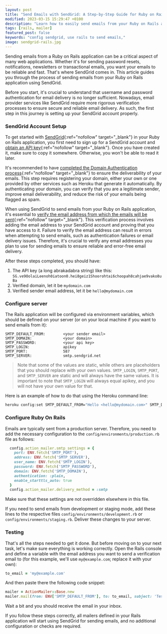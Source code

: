 ```yaml
---
layout: post
title: "Send Emails with SendGrid: A Step-by-Step Guide for Ruby on Rails Applications"
modified: 2023-03-15 15:29:47 +0100
description: "Learn how to easily send emails from your Ruby on Rails application using SendGrid. Our step-by-step guide will show you how to configure SendGrid and create a mailer class to send custom emails. Start sending personalized emails with ease!"
tags: [rails, mailer]
featured_post: false
keywords: "config sendgrid, use rails to send emails,"
image: sendgrid-rails.jpg
---
```


Sending emails from a Ruby on Rails application can be a critical aspect of many web applications. Whether it's for sending password resets, notifications, newsletters or transactional emails, you want your emails to be reliable and fast. That's where SendGrid comes in. This article guides you through the process of sending emails from your Ruby on Rails application using SendGrid.

Before you start, it's crucial to understand that username and password authentication for email delivery is no longer sufficient. Nowadays, email provider services like SendGrid require more rigorous verification processes to ensure secure and reliable email delivery. As such, the first step in this journey is setting up your SendGrid account properly.

### SendGrid Account Setup

To get started with [SendGrid](https://sendgrid.com/){:ref="nofollow" target="_blank"} in your Ruby on Rails application, you first need to sign up for a SendGrid account and [obtain an API key](https://docs.sendgrid.com/ui/account-and-settings/api-keys#creating-an-api-key){:ref="nofollow" target="_blank"}. Once you have created it, make sure to copy it somewhere. Otherwise, you won't be able to read it later.

It's recommended to have [completed the Domain Authentication process](https://docs.sendgrid.com/ui/account-and-settings/how-to-set-up-domain-authentication){:ref="nofollow" target="_blank"} to ensure the deliverability of your emails. This step requires registering your domain, either your own or one provided by other services such as Heroku that generate it automatically. By authenticating your domain, you can verify that you are a legitimate sender, improve email deliverability, and reduce the risk of your emails being flagged as spam.

When using SendGrid to send emails from your Ruby on Rails application, it's essential to [verify the email address from which the emails will be sent](https://docs.sendgrid.com/ui/sending-email/sender-verification){:ref="nofollow" target="_blank"}. This verification process involves adding the email address to your SendGrid account and proving that you have access to it. Failure to verify the email address can result in errors when attempting to send emails, such as authentication failures or email delivery issues. Therefore, it's crucial to verify any email addresses you plan to use for sending emails to ensure reliable and error-free email delivery.

After these steps completed, you should have:
1. The API key (a long abrakadabra string) like this: `SG.ve9OolaiLeenoh0iatoon0.hei8geiz1Shoorohtai6choopah8cahjae9vako8uBa`
1. Verified domain, let it be `mydomain.com`
1. Verified sender email address, let it be `hello@mydomain.com`

### Configure server

The Rails application will be configured via environment variables, which should be defined on your server (or on your local machine if you want to send emails from it):

```
SMTP_DEFAULT_FROM:        <your sender email>
SMTP_DOMAIN:              <your domain>
SMTP_PASSWORD:            <your api key>
SMTP_LOGIN:               apikey
SMTP_PORT:                587
SMTP_SERVER:              smtp.sendgrid.net
```

> Note that some of the values are static, while others are placeholders that you should replace with your own values. `SMTP_LOGIN`, `SMTP_PORT`, and `SMTP_SERVER` are static and will always have the same values. It is important to note that `SMTP_LOGIN` will always equal apikey, and you will not have your own value for that.

Here is an example of how to do that using the Heroku command line:

```bash
heroku config:set SMTP_DEFAULT_FROM="Hello <hello@mydomain.com>" SMTP_DOMAIN=mydomain.com SMTP_LOGIN=apikey SMTP_PASSWORD=SG.ve9OolaiLeenoh0iatoon0.hei8geiz1Shoorohtai6choopah8cahjae9vako8uBa SMTP_PORT=587
```

### Configure Ruby On Rails

Emails are typically sent from a production server. Therefore, you need to add the necessary configuration to the `config/environments/production.rb` file as follows:

```ruby
  config.action_mailer.smtp_settings = {
    port: ENV.fetch('SMTP_PORT'),
    address: ENV.fetch('SMTP_SERVER'),
    user_name: ENV.fetch('SMTP_LOGIN'),
    password: ENV.fetch('SMTP_PASSWORD'),
    domain: ENV.fetch('SMTP_DOMAIN'),
    authentication: :plain,
    enable_starttls_auto: true
  }
  config.action_mailer.delivery_method = :smtp
```

Make sure that these settings are not overridden elsewhere in this file.

If you need to send emails from development or staging mode, add these lines to the respective files `config/environments/development.rb` or `config/environments/staging.rb`. Deliver these changes to your server.

### Testing

That's all the steps needed to get it done. But before moving on to your next task, let's make sure everything is working correctly. Open the Rails console and define a variable with the email address you want to send a verification email to (for this example, we'll use `my@example.com`; replace it with your own):

```ruby
to_email = 'my@example.com'
```

And then paste there the following code snippet:

```ruby
mailer = ActionMailer::Base.new
mailer.mail(from: ENV['SMTP_DEFAULT_FROM'], to: to_email, subject: 'Test from WideFix guide', body: "Hello, you've got mail!").deliver
```

Wait a bit and you should receive the email in your inbox.

If you follow these steps correctly, all mailers defined in your Rails application will start using SendGrid for sending emails, and no additional configuration or checks are required.
